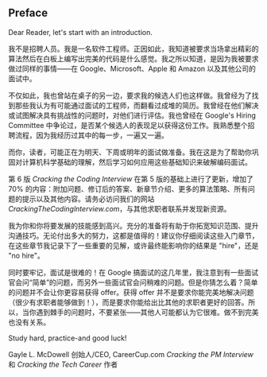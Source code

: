 ## Preface

Dear Reader, let's start with an introduction.

我不是招聘人员。我是一名软件工程师。正因如此，我知道被要求当场拿出精彩的算法然后在白板上编写出完美的代码是什么感觉。我之所以知道，是因为我被要求做过同样的事情——在 Google、Microsoft、Apple 和 Amazon 以及其他公司的面试中。

不仅如此，我也曾站在桌子的另一边，要求我的候选人们也这样做。我曾经为了找到那些我认为有可能通过面试的工程师，而翻看过成堆的简历。我曾经在他们解决或试图解决具有挑战性的问题时，对他们进行评估。我也曾经在 Google's Hiring Committee 中争论过，是否某个候选人的表现足以获得这份工作。我熟悉整个招聘流程，因为我经历过其中的每一步，一遍又一遍。

而你，读者，可能正在为明天、下周或明年的面试做准备。我在这是为了帮助你巩固对计算机科学基础的理解，然后学习如何应用这些基础知识来破解编码面试。

第 6 版 *Cracking the Coding Interview* 在第 5 版的基础上进行了更新，增加了 70% 的内容：附加问题、修订后的答案、新章节介绍、更多的算法策略、所有问题的提示以及其他内容。请务必访问我们的网站 *CrackingTheCodinglnterview.com*，与其他求职者联系并发现新资源。

我为你和你将要发展的技能感到高兴。充分的准备将有助于你拓宽知识范围、提升沟通技巧。无论付出多大的努力，这都是值得的！建议你仔细阅读这些入门章节，在这些章节我记录下了一些重要的见解，或许最终能影响你的结果是 "hire"，还是 "no hire"。

同时要牢记，面试是很难的！在 Google 搞面试的这几年里，我注意到有一些面试官会问“简单”的问题，而另外一些面试官会问稍难的问题。但是你猜怎么着？简单的问题并不会让你更容易获得 offer。获得 offer 并不是要求你能完美地解决问题（很少有求职者能够做到！），而是要求你能给出比其他的求职者更好的回答。所以，当你遇到棘手的问题时，不要紧张——其他人可能都认为它很难。做不到完美也没有关系。

Study hard, practice-and good luck!

Gayle L. McDowell
创始人/CEO, CareerCup.com
*Cracking the PM Interview* 和 *Cracking the Tech Career* 作者
